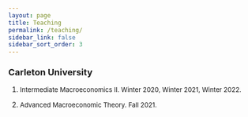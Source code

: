 ```yaml
---
layout: page
title: Teaching
permalink: /teaching/
sidebar_link: false
sidebar_sort_order: 3
---
```


### <font size="4">  Carleton University  </font>


<ol>

<font size="2"> <li>  Intermediate Macroeconomics II. Winter 2020, Winter 2021, Winter 2022. </li></font>

<font size="2"> <li>  Advanced Macroeconomic Theory. Fall 2021. </li></font>

</ol>
